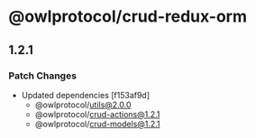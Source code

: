# @owlprotocol/crud-redux-orm

## 1.2.1

### Patch Changes

- Updated dependencies [f153af9d]
  - @owlprotocol/utils@2.0.0
  - @owlprotocol/crud-actions@1.2.1
  - @owlprotocol/crud-models@1.2.1
